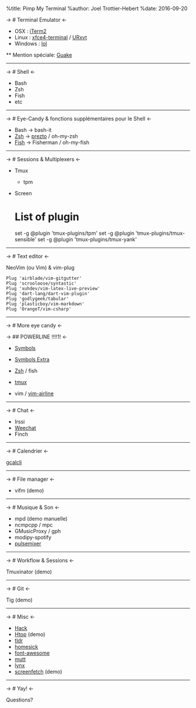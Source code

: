 %title: Pimp My Terminal
%author: Joel Trottier-Hebert
%date: 2016-09-20

-> # Terminal Emulator <-

* OSX : [iTerm2](https://www.iterm2.com/)
* Linux : [xfce4-terminal](http://docs.xfce.org/apps/terminal/start) / [URxvt](https://wiki.archlinux.org/index.php/rxvt-unicode)
* Windows : [lol](http://mrdoob.com/lab/javascript/effects/ie6/)

** Mention spéciale: [Guake](https://doc.ubuntu-fr.org/guake)

-------------------------------------------------

-> # Shell <-

* Bash
* Zsh
* Fish
* etc

---

-> # Eye-Candy & fonctions supplémentaires pour le Shell <-

* Bash -> bash-it
* [Zsh](https://raw.githubusercontent.com/Pacane/Pimp-My-Terminal-Talk-Slides/master/prezto-sample.png) -> [prezto](https://github.com/sorin-ionescu/prezto/tree/master/modules) / oh-my-zsh
* [Fish](https://raw.githubusercontent.com/Pacane/Pimp-My-Terminal-Talk-Slides/master/fish-shell.png) -> Fisherman / oh-my-fish

---

-> # Sessions & Multiplexers <-

* Tmux
	- tpm 
* Screen

    # List of plugin
    set -g @plugin 'tmux-plugins/tpm'
    set -g @plugin 'tmux-plugins/tmux-sensible'
    set -g @plugin 'tmux-plugins/tmux-yank'

---

-> # Text editor <-

NeoVim (ou Vim)  & vim-plug

    Plug 'airblade/vim-gitgutter'
    Plug 'scrooloose/syntastic'
    Plug 'xuhdev/vim-latex-live-preview'
    Plug 'dart-lang/dart-vim-plugin'
    Plug 'godlygeek/tabular'
    Plug 'plasticboy/vim-markdown'
    Plug 'OrangeT/vim-csharp'

---

-> # More eye candy <-

-> ## POWERLINE !!!!1! <-

* [Symbols](https://raw.githubusercontent.com/Pacane/Pimp-My-Terminal-Talk-Slides/master/powerline-symbols-base.png)
* [Symbols Extra](https://raw.githubusercontent.com/Pacane/Pimp-My-Terminal-Talk-Slides/master/terminal-w-powerline-extra.png)

* [Zsh](https://raw.githubusercontent.com/Pacane/Pimp-My-Terminal-Talk-Slides/master/terminal-w-powerline.png) / fish
* [tmux](https://raw.githubusercontent.com/Pacane/Pimp-My-Terminal-Talk-Slides/master/tmux-powerline.png)
* vim / [vim-airline](https://raw.githubusercontent.com/Pacane/Pimp-My-Terminal-Talk-Slides/master/vim-airline.png)

---

-> # Chat <-

* Irssi
* [Weechat](https://raw.githubusercontent.com/Pacane/Pimp-My-Terminal-Talk-Slides/master/weechat.png)
* Finch

---

-> # Calendrier <-

[gcalcli](https://raw.githubusercontent.com/Pacane/Pimp-My-Terminal-Talk-Slides/master/gcalcli-sample.png)

---

-> # File manager <-

* vifm (demo)

---

-> # Musique & Son <-

* mpd (demo manuelle)
* ncmpcpp / mpc
* GMusicProxy / gph
* modipy-spotify 
* [pulsemixer](https://raw.githubusercontent.com/Pacane/Pimp-My-Terminal-Talk-Slides/master/pulse_mixer.png)

---

-> # Workflow & Sessions <-

Tmuxinator (demo)

---

-> # Git <-

Tig (demo)

---

-> # Misc <-

* [Hack](https://github.com/chrissimpkins/Hack)
* [Htop](http://hisham.hm/htop/) (demo)
* [tldr](https://github.com/tldr-pages/tldr)
* [homesick](https://github.com/technicalpickles/homesick#homesick)
* [font-awesome](http://fontawesome.io/icons/)
* [mutt](http://www.mutt.org/)
* [lynx](http://lynx.browser.org/)
* [screenfetch](https://github.com/KittyKatt/screenFetch) (demo)

---

-> # Yay! <-

Questions?
